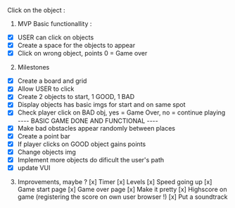 
Click on the object :

1. MVP
Basic functionallity :
- [x] USER can click on objects
- [x] Create a space for the objects to appear
- [x] Click on wrong object, points 0 = Game over

2. Milestones
- [x] Create a board and grid
- [x] Allow USER to click
- [x] Create 2 objects to start, 1 GOOD, 1 BAD
- [x] Display objects has basic imgs for start and on same spot
- [x] Check player click on BAD obj, yes = Game Over, no = continue playing
---- BASIC GAME DONE AND FUNCTIONAL ----
- [x] Make bad obstacles appear randomly between places 
- [x] Create a point bar
- [x] If player clicks on GOOD object gains points
- [x] Change objects img
- [x] Implement more objects do dificult the user's path
- [x] update VUI

3. Improvements, maybe ?
[x] Timer 
[x] Levels
[x] Speed going up
[x] Game start page
[x] Game over page
[x] Make it pretty
[x] Highscore on game (registering the score on own user browser !)
[x] Put a soundtrack